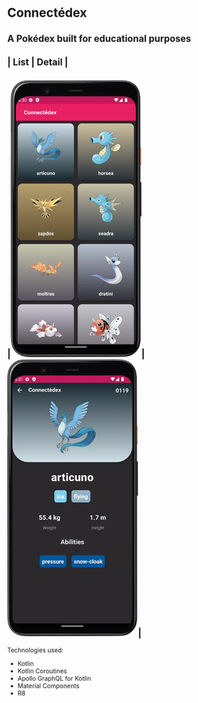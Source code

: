 # Connectédex
## A Pokédex built for educational purposes

| **List** | **Detail** |
-------------------------
|<img alt="Pocket monster list" src="image_assets/pokelist.webp" width="300"/>|<img alt="detail" src="image_assets/pokedetail.webp" width="300"/>|
--------------------------------------------------------------------------------------------
Technologies used:
- Kotlin
- Kotlin Coroutines
- Apollo GraphQL for Kotlin
- Material Components
- R8



